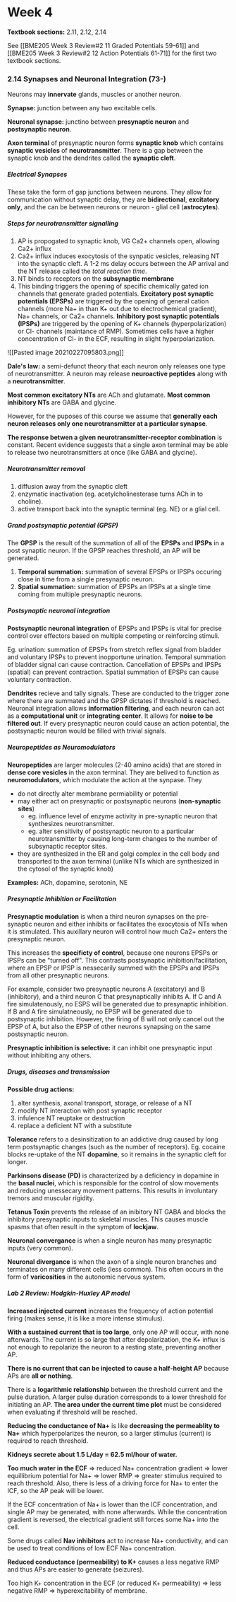 # Week 4

**Textbook sections:** 2.11, 2.12, 2.14

See [[BME205 Week 3 Review#2 11 Graded Potentials 59-61]] and [[BME205 Week 3 Review#2 12 Action Potentials 61-71]] for the first two textbook sections.

### 2.14 Synapses and Neuronal Integration (73-)

Neurons may **innervate** glands, muscles or another neuron.

**Synapse:** junction between any two excitable cells. 

**Neuronal synapse:** junctino between **presynaptic neuron** and **postsynaptic neuron**. 

**Axon terminal** of presynaptic neuron forms **synaptic knob** which contains **synaptic vesicles** of **neurotransmitter**. There is a gap between the synaptic knob and the dendrites called the **synaptic cleft**. 

##### Electrical Synapses

These take the form of gap junctions between neurons. They allow for communication without synaptic delay, they are **bidirectional**, **excitatory only**, and the can be between neurons or neuron - glial cell (**astrocytes**).

##### Steps for neurotransmitter signalling

1. AP is propogated to synaptic knob, VG Ca2+ channels open, allowing Ca2+ influx
2. Ca2+ influx induces exocytosis of the synpatic vesicles, releasing NT into the synaptic cleft. A 1-2 ms delay occurs between the AP arrival and the NT release called the *total reaction time*.
3. NT binds to receptors on the **subsynaptic membrane**
4. This binding triggers the opening of specific chemically gated ion channels that generate graded potentials. **Excitatory post synaptic potentials (EPSPs)** are triggered by the opening of general cation channels (more Na+ in than K+ out due to electrochemical gradient), Na+ channels, or Ca2+ channels. **Inhibitory post synaptic potentials (IPSPs)** are triggered by the opening of K+ channels (hyperpolarization) or Cl- channels (maintance of RMP). Sometimes cells have a higher concentration of Cl- in the ECF, resulting in slight hyperpolarization. 

![[Pasted image 20210227095803.png]]

**Dale's law:** a semi-defunct theory that each neuron only releases one type of neurotransmitter. A neuron may release **neuroactive peptides** along with a **neurotransmitter**. 

**Most common excitatory NTs** are ACh and glutamate. **Most common inhibitory NTs** are GABA and glycine. 

However, for the puposes of this course we assume that **generally each neuron releases only one neurotransmitter at a particular synapse**. 

**The response betwen a given neurotransmitter-receptor combination** is constant. Recent evidence suggests that a single axon terminal may be able to release two neurotransmitters at once (like GABA and glycine). 

##### Neurotransmitter removal

1. diffusion away from the synaptic cleft
2. enzymatic inactivation (eg. acetylcholinesterase turns ACh in to choline).
3. active transport back into the synaptic terminal (eg. NE) or a glial cell. 

##### Grand postsynaptic potential (GPSP)

The **GPSP** is the result of the summation of all of the **EPSPs** and **IPSPs** in a post synaptic neuron. If the GPSP reaches threshold, an AP will be generated. 

1. **Temporal summation:** 	summation of several EPSPs or IPSPs occuring close in time from a single presynaptic neuron.
2. **Spatial summation:** summation of EPSPs an IPSPs at a single time coming from multiple presynaptic neurons. 

##### Postsynaptic neuronal integration

**Postsynaptic neuronal integration** of EPSPs and IPSPs is vital for precise control over effectors based on multiple competing or reinforcing stimuli. 

Eg. urination: summation of EPSPs from stretch reflex signal from bladder and voluntary IPSPs to prevent inopportune urination. Temporal summation of bladder signal can cause contraction. Cancellation of EPSPs and IPSPs (spatial) can prevent contraction. Spatial summation of EPSPs can cause voluntary contraction. 

**Dendrites** recieve and tally signals. These are conducted to the trigger zone where there are summated and the GPSP dictates if threshold is reached. Neuronal integration allows **information filtering**, and each neuron can act as a **computational unit** or **integrating center**. It allows for **noise to be filtered out**. If every presynaptic neuron could cause an action potential, the postsynaptic neuron would be filled with trivial signals. 

##### Neuropeptides as Neuromodulators

**Neuropeptides** are larger molecules (2-40 amino acids) that are stored in **dense core vesicles** in the axon terminal. They are belived to function as **neuromodulators**, which modulate the action at the synpase. They
- do not directly alter membrane permiability or potential
- may either act on presynaptic or postsynaptic neurons (**non-synaptic sites**)
	- eg. influence level of enzyme activity in pre-synaptic neuron that synthesizes neurotransmitter. 
	- eg. alter sensitivity of postsynaptic neuron to a particular neurotransmitter by causing long-term changes to the number of subsynaptic receptor sites. 
- they are synthesized in the ER and golgi complex in the cell body and transported to the axon terminal (unlike NTs which are synthesized in the cytosol of the synaptic knob)

**Examples:** ACh, dopamine, serotonin, NE

##### Presynaptic Inhibition or Facilitation

**Presynaptic modulation** is when a third neuron synapses on the pre-synaptic neuron and either inhibits or facilitates the exocytosis of NTs when it is stimulated. This auxillary neuron will control how much Ca2+ enters the presynaptic neuron. 

This increases the **specificty of control**, because one neurons EPSPs or IPSPs can be "turned off". This contrasts postsynaptic inhibition/facilitation, where an EPSP or IPSP is nessecarily summed with the EPSPs and IPSPs from all other presynaptic neurons. 

For example, consider two presynaptic neurons A (excitatory) and B (inhibitory), and a third neuron C that presynaptically inhibits A. If C and A fire simulatenously, no ESPS will be generated due to presynaptic inhibition. If B and A fire simulatneously, no EPSP will be generated due to postsynaptic inhibition. However, the firing of B will not only cancel out the EPSP of A, but also the EPSP of other neurons synapsing on the same postsynaptic neuron. 

**Presynaptic inhibition is selective:** it can inhibit one presynaptic input without inhibiting any others.

##### Drugs, diseases and transmission

**Possible drug actions:**
1. alter synthesis, axonal transport, storage, or release of a NT
2. modify NT interaction with post synaptic receptor
3. infulence NT reuptake or destruction
4. replace a deficient NT with a substitute

**Tolerance** refers to a desinsitization to an addictive drug caused by long term postsynaptic changes (such as the number of receptors). Eg. cocaine blocks re-uptake of the NT **dopamine**, so it remains in the synaptic cleft for longer. 

**Parkinsons disease (PD)** is characterized by a deficiency in dopamine in the **basal nuclei**, which is responsible for the control of slow movements and reducing unessecary movement patterns. This results in involuntary tremors and muscular rigidity. 

**Tetanus Toxin** prevents the release of an inibitory NT GABA and blocks the inhibitory presynaptic inputs to skeletal muscles. This causes muscle spasms that often result in the symptom of **lockjaw**. 

**Neuronal convergance** is when a single neuron has many presynaptic inputs (very common).

**Neuronal divergance** is when the axon of a single neuron branches and terminates on many different cells (less common). This often occurs in the form of **varicosities** in the autonomic nervous system. 

##### Lab 2 Review: Hodgkin-Huxley AP model

**Increased injected current** increases the frequency of action potential firing (makes sense, it is like a more intense stimulus).

**With a sustained current that is too large**, only one AP will occur, with none afterwards. The current is so large that after depolarization, the K+ influx is not enough to repolarize the neuron to a resting state, preventing another AP. 

**There is no current that can be injected to cause a half-height AP** because APs are **all or nothing**.

There is a **logarithmic relationship** between the threshold current and the pulse duration. A larger pulse duration corresponds to a lower threshold for initiating an AP. **The area under the current time plot** must be considered when evaluating if threshold will be reached.

**Reducing the conductance of Na+** is like **decreasing the permeablity to Na+** which hyperpolarizes the neuron, so a larger stimulus (current) is required to reach threshold. 

**Kidneys secrete about 1.5 L/day = 62.5 ml/hour of water.**

**Too much water in the ECF** => reduced Na+ concentration gradient => lower equillibrium potential for Na+ => lower RMP => greater stimulus required to reach threshold. Also, there is less of a driving force for Na+ to enter the ICF, so the AP peak will be lower. 

If the ECF concentration of Na+ is lower than the ICF concentration, and single AP may be generated, with none afterwards. While the concentration gradient is reversed, the electrical gradient still forces some Na+ into the cell. 

Some drugs called **Nav inhibitors** act to increase Na+ conductivity, and can be used to treat conditions of low ECF Na+ concentration. 

**Reduced conductance (permeability) to K+** causes a less negative RMP and thus APs are easier to generate (seizures).

Too high K+ concentration in the ECF (or reduced K+ permeability) => less negative RMP => hyperexcitability of membrane. 